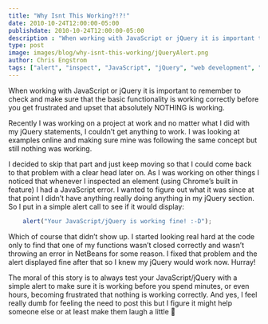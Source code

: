 ```yaml
---
title: "Why Isnt This Working?!?!"
date: 2010-10-24T12:00:00-05:00
publishdate: 2010-10-24T12:00:00-05:00
description : "When working with JavaScript or jQuery it is important to remember to check and make sure that the basic functionality is working correctly before you get frustrated and upset that absolutely NOTHING is working."
type: post
image: images/blog/why-isnt-this-working/jQueryAlert.png
author: Chris Engstrom
tags: ["alert", "inspect", "JavaScript", "jQuery", "web development", "old site"]
---
```


When working with JavaScript or jQuery it is important to remember to check and make sure that the basic functionality is working correctly before you get frustrated and upset that absolutely NOTHING is working.

Recently I was working on a project at work and no matter what I did with my jQuery statements, I couldn’t get anything to work. I was looking at examples online and making sure mine was following the same concept but still nothing was working.

I decided to skip that part and just keep moving so that I could come back to that problem with a clear head later on. As I was working on other things I noticed that whenever I inspected an element (using Chrome’s built in feature) I had a JavaScript error. I wanted to figure out what it was since at that point I didn’t have anything really doing anything in my jQuery section. So I put in a simple alert call to see if it would display:

``` javascript
    alert("Your JavaScript/jQuery is working fine! :-D");
```

Which of course that didn’t show up. I started looking real hard at the code only to find that one of my functions wasn’t closed correctly and wasn’t throwing an error in NetBeans for some reason. I fixed that problem and the alert displayed fine after that so I knew my jQuery would work now. Hurray!

The moral of this story is to always test your JavaScript/jQuery with a simple alert to make sure it is working before you spend minutes, or even hours, becoming frustrated that nothing is working correctly. And yes, I feel really dumb for feeling the need to post this but I figure it might help someone else or at least make them laugh a little 🙂
